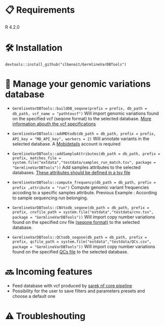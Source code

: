 # :clipboard: Requirements

R 4.2.0

# :hammer_and_wrench: Installation

`devtools::install_github("clbenoit/GermlineVarDBTools")`

# :dna: Manage your genomic variations database

- `GermlineVarDBTools::buildDB_seqone(prefix = prefix, db_path = db_path, vcf_name = "pathtovcf")` Will import genomic variations found on the specified vcf (seqone format) to the selected database. [More information abouth the vcf specifications](inst/extdata/testdata/README.md)

- `GermlineVarDBTools::addMDtodb(db_path = db_path, prefix = prefix, API_key = "MD_API_key", workers = 2)` Will annotate variants in the selected database. A [Mobidetails](https://mobidetails.iurc.montp.inserm.fr/MD) account is required
  
- `GermlineVarDBTools::addSampleAttributes(db_path = db_path, prefix = prefix, matches_file = system.file("extdata","testdata/samples_run_match.tsv", package = "GermlineVarDBTools"))` Add samples attributes to the selected databases. [These attributes should be defined in a tsv file ](inst/extdata/testdata/samples_run_match.tsv)

- `GermlineVarDBTools::compute_frequency(db_path = db_path, prefix = prefix ,attribute = "run")` Compute genomic variant frequencies accoding to a specific samples attribute. Previous Example : According to sample sequencing run belonging.

- `GermlineVarDBTools::CNVtodb_seqone(db_path = db_path, prefix = prefix, cnvfile_path = system.file("extdata","testdata/cnv.tsv", package = "GermlineVarDBTools"))` Will import copy number variations found on the specified cnv file [(seqone format)](inst/extdata/testdata/cnv.tsv) to the selected database. 

- `GermlineVarDBTools::QCtodb_seqone(db_path = db_path, prefix = prefix, qcfile_path = system.file("extdata","testdata/QCs.csv", package = "GermlineVarDBTools"))` Will import copy number variations found on the specified [QCs file](inst/extdata/testdata/QCs.tsv) to the selected database. 

# :soon: Incoming features

- Feed database with vcf produced by [sarek nf core pipeline](https://nf-co.re/sarek/3.2.3)
- Possibility for the user to save filters and parameters presets and choose a default one 

# :warning: Troubleshouting

